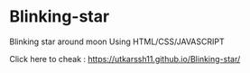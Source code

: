 # Blinking-star
Blinking star around moon 
Using HTML/CSS/JAVASCRIPT


Click here to cheak : https://utkarssh11.github.io/Blinking-star/
